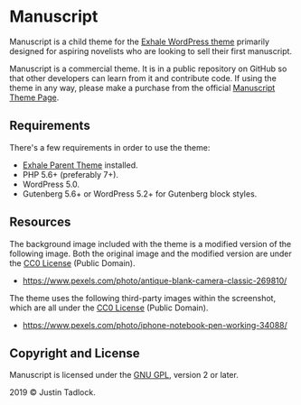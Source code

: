 # Manuscript

Manuscript is a child theme for the [Exhale WordPress theme](https://themehybrid.com/themes/exhale) primarily designed for aspiring novelists who are looking to sell their first manuscript.

Manuscript is a commercial theme.  It is in a public repository on GitHub so that other developers can learn from it and contribute code.  If using the theme in any way, please make a purchase from the official [Manuscript Theme Page](https://themehybrid.com/themes/manuscript).

## Requirements

There's a few requirements in order to use the theme:

* [Exhale Parent Theme](https://themehybrid.com/themes/exhale) installed.
* PHP 5.6+ (preferably 7+).
* WordPress 5.0.
* Gutenberg 5.6+ or WordPress 5.2+ for Gutenberg block styles.

## Resources

The background image included with the theme is a modified version of the following image.  Both the original image and the modified version are under the [CC0 License](https://creativecommons.org/publicdomain/zero/1.0/) (Public Domain).

- https://www.pexels.com/photo/antique-blank-camera-classic-269810/

The theme uses the following third-party images within the screenshot, which are all under the [CC0 License](https://creativecommons.org/publicdomain/zero/1.0/) (Public Domain).

- https://www.pexels.com/photo/iphone-notebook-pen-working-34088/

## Copyright and License

Manuscript is licensed under the [GNU GPL](https://www.gnu.org/licenses/gpl-2.0.html), version 2 or later.

2019 &copy; Justin Tadlock.
